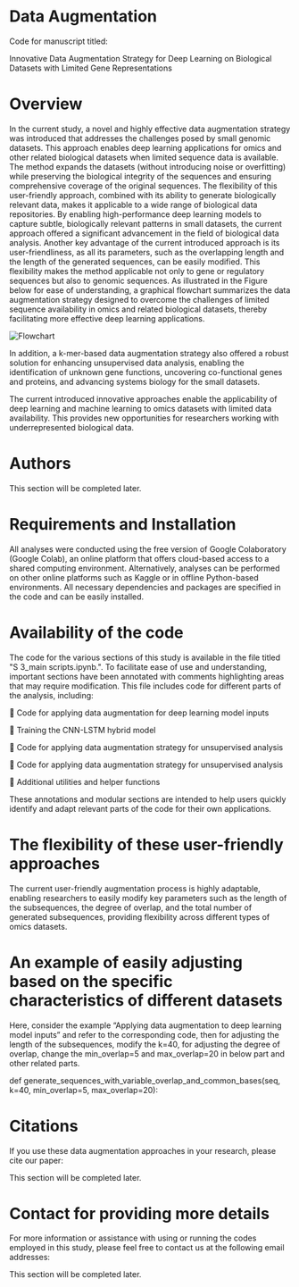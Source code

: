 # Data Augmentation
Code for manuscript titled:

Innovative Data Augmentation Strategy for Deep Learning on Biological Datasets with Limited Gene Representations

# Overview
In the current study, a novel and highly effective data augmentation strategy was introduced that addresses the challenges posed by small genomic datasets. This approach enables deep learning applications for omics and other related biological datasets when limited sequence data is available. The method expands the datasets (without introducing noise or overfitting) while preserving the biological integrity of the sequences and ensuring comprehensive coverage of the original sequences. The flexibility of this user-friendly approach, combined with its ability to generate biologically relevant data, makes it applicable to a wide range of biological data repositories. By enabling high-performance deep learning models to capture subtle, biologically relevant patterns in small datasets, the current approach offered a significant advancement in the field of biological data analysis. Another key advantage of the current introduced approach is its user-friendliness, as all its parameters, such as the overlapping length and the length of the generated sequences, can be easily modified. This flexibility makes the method applicable not only to gene or regulatory sequences but also to genomic sequences. As illustrated in the Figure below for ease of understanding, a graphical flowchart summarizes the data augmentation strategy designed to overcome the challenges of limited sequence availability in omics and related biological datasets, thereby facilitating more effective deep learning applications.

![Flowchart](https://github.com/user-attachments/assets/4fee6527-0de0-4e16-b94c-2049a8d48b36)


In addition, a k-mer-based data augmentation strategy also offered a robust solution for enhancing unsupervised data analysis, enabling the identification of unknown gene functions, uncovering co-functional genes and proteins, and advancing systems biology for the small datasets.

The current introduced innovative approaches enable the applicability of deep learning and machine learning to omics datasets with limited data availability. This provides new opportunities for researchers working with underrepresented biological data.

# Authors
This section will be completed later.

# Requirements and Installation
All analyses were conducted using the free version of Google Colaboratory (Google Colab), an online platform that offers cloud-based access to a shared computing environment. Alternatively, analyses can be performed on other online platforms such as Kaggle or in offline Python-based environments. All necessary dependencies and packages are specified in the code and can be easily installed.

# Availability of the code
The code for the various sections of this study is available in the file titled "S 3_main scripts.ipynb.". To facilitate ease of use and understanding, important sections have been annotated with comments highlighting areas that may require modification. This file includes code for different parts of the analysis, including:

 Code for applying data augmentation for deep learning model inputs

 Training the CNN-LSTM hybrid model

 Code for applying data augmentation strategy for unsupervised analysis

 Code for applying data augmentation strategy for unsupervised analysis

 Additional utilities and helper functions

These annotations and modular sections are intended to help users quickly identify and adapt relevant parts of the code for their own applications.

# The flexibility of these user-friendly approaches
The current user-friendly augmentation process is highly adaptable, enabling researchers to easily modify key parameters such as the length of the subsequences, the degree of overlap, and the total number of generated subsequences, providing flexibility across different types of omics datasets.

# An example of easily adjusting based on the specific characteristics of different datasets
Here, consider the example “Applying data augmentation to deep learning model inputs” and refer to the corresponding code, then for adjusting the length of the subsequences, modify the k=40, for adjusting the degree of overlap, change the min_overlap=5 and max_overlap=20 in below part and other related parts.

def generate_sequences_with_variable_overlap_and_common_bases(seq, k=40, min_overlap=5, max_overlap=20):

# Citations
If you use these data augmentation approaches in your research, please cite our paper:

This section will be completed later.

# Contact for providing more details
For more information or assistance with using or running the codes employed in this study, please feel free to contact us at the following email addresses:

This section will be completed later.
